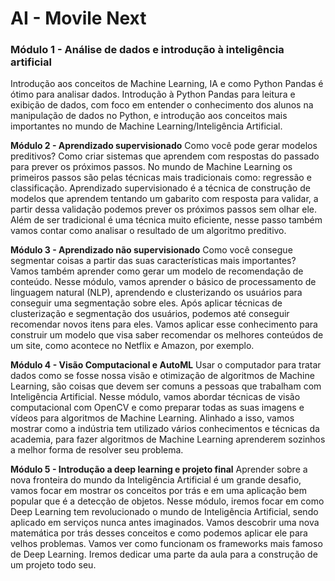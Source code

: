 # AI - Movile Next

### Módulo 1 - Análise de dados e introdução à inteligência artificial
Introdução aos conceitos de Machine Learning, IA e como Python Pandas é ótimo para analisar dados. Introdução à Python Pandas para leitura e exibição de dados, com foco em entender o conhecimento dos alunos na manipulação de dados no Python, e introdução aos conceitos mais importantes no mundo de Machine Learning/Inteligência Artificial.

**Módulo 2 - Aprendizado supervisionado**
Como você pode gerar modelos preditivos? Como criar sistemas que aprendem com respostas do passado para prever os próximos passos. No mundo de Machine Learning os primeiros passos são pelas técnicas mais tradicionais como: regressão e classificação. Aprendizado supervisionado é a técnica de construção de modelos que aprendem tentando um gabarito com resposta para validar, a partir dessa validação podemos prever os próximos passos sem olhar ele. Além de ser tradicional é uma técnica muito eficiente, nesse passo também vamos contar como analisar o resultado de um algoritmo preditivo.

**Módulo 3 - Aprendizado não supervisionado**
Como você consegue segmentar coisas a partir das suas características mais importantes? Vamos também aprender como gerar um modelo de recomendação de conteúdo. Nesse módulo, vamos aprender o básico de processamento de linguagem natural (NLP), aprendendo e clusterizando os usuários para conseguir uma segmentação sobre eles. Após aplicar técnicas de clusterização e segmentação dos usuários, podemos até conseguir recomendar novos itens para eles. Vamos aplicar esse conhecimento para construir um modelo que visa saber recomendar os melhores conteúdos de um site, como acontece no Netflix e Amazon, por exemplo.
        
 **Módulo 4 - Visão Computacional e AutoML**
Usar o computador para tratar dados como se fosse nossa visão e otimização de algoritmos de Machine Learning, são coisas que devem ser comuns a pessoas que trabalham com Inteligência Artificial. Nesse módulo, vamos abordar técnicas de visão computacional com OpenCV e como preparar todas as suas imagens e vídeos para algoritmos de Machine Learning. Alinhado a isso, vamos mostrar como a indústria tem utilizado vários conhecimentos e técnicas da academia, para fazer algoritmos de Machine Learning aprenderem sozinhos a melhor forma de resolver seu problema.

**Módulo 5 - Introdução a deep learning e projeto final**
Aprender sobre a nova fronteira do mundo da Inteligência Artificial é um grande desafio, vamos focar em mostrar os conceitos por trás e em uma aplicação bem popular que é a detecção de objetos. Nesse módulo, iremos focar em como Deep Learning tem revolucionado o mundo de Inteligência Artificial, sendo aplicado em serviços nunca antes imaginados. Vamos descobrir uma nova matemática por trás desses conceitos e como podemos aplicar ele para velhos problemas. Vamos ver como funcionam os frameworks mais famoso de Deep Learning. Iremos dedicar uma parte da aula para a construção de um projeto todo seu.
